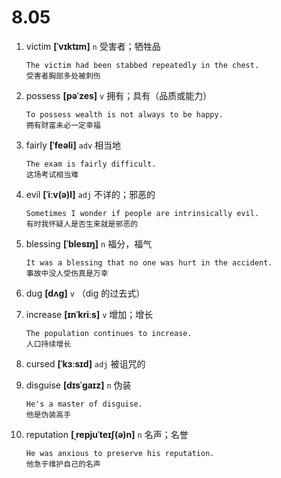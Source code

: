 # 8.05































1. victim **[ˈvɪktɪm]** `n` 受害者；牺牲品
    ```
    The victim had been stabbed repeatedly in the chest.
    受害者胸部多处被刺伤
    ```

2. possess **[pəˈzes]** `v` 拥有；具有（品质或能力）
    ```
    To possess wealth is not always to be happy.
    拥有财富未必一定幸福
    ```

3. fairly **[ˈfeəli]** `adv` 相当地
    ```
    The exam is fairly difficult.
    这场考试相当难
    ```

4. evil **[ˈiːv(ə)l]** `adj` 不详的；邪恶的
    ```
    Sometimes I wonder if people are intrinsically evil.
    有时我怀疑人是否生来就是邪恶的
    ```

5. blessing **[ˈblesɪŋ]** `n` 福分，福气
    ```
    It was a blessing that no one was hurt in the accident.
    事故中没人受伤真是万幸
    ```

6. dug **[dʌɡ]** `v` （dig 的过去式）

7. increase **[ɪnˈkriːs]** `v` 增加；增长
    ```
    The population continues to increase.
    人口持续增长
    ```

8. cursed **[ˈkɜːsɪd]** `adj` 被诅咒的

9. disguise **[dɪsˈɡaɪz]** `n` 伪装
    ```
    He's a master of disguise.
    他是伪装高手
    ```

10. reputation **[ˌrepjuˈteɪʃ(ə)n]** `n` 名声；名誉
    ```
    He was anxious to preserve his reputation.
    他急于维护自己的名声
    ```

